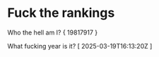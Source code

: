# Fuck the rankings

Who the hell am I?
{ 19817917 }

What fucking year is it?
[ 2025-03-19T16:13:20Z ]

